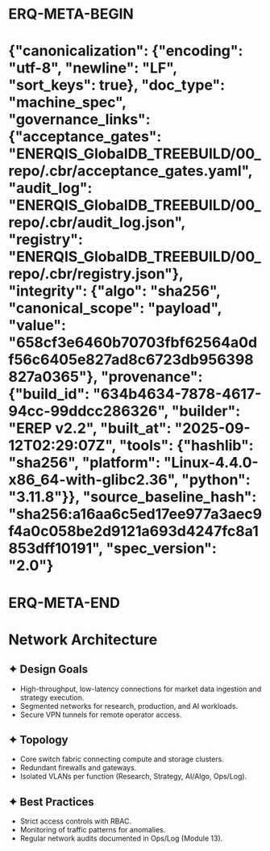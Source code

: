 # ERQ-META-BEGIN
# {"canonicalization": {"encoding": "utf-8", "newline": "LF", "sort_keys": true}, "doc_type": "machine_spec", "governance_links": {"acceptance_gates": "ENERQIS_GlobalDB_TREEBUILD/00_repo/.cbr/acceptance_gates.yaml", "audit_log": "ENERQIS_GlobalDB_TREEBUILD/00_repo/.cbr/audit_log.json", "registry": "ENERQIS_GlobalDB_TREEBUILD/00_repo/.cbr/registry.json"}, "integrity": {"algo": "sha256", "canonical_scope": "payload", "value": "658cf3e6460b70703fbf62564a0df56c6405e827ad8c6723db956398827a0365"}, "provenance": {"build_id": "634b4634-7878-4617-94cc-99ddcc286326", "builder": "EREP v2.2", "built_at": "2025-09-12T02:29:07Z", "tools": {"hashlib": "sha256", "platform": "Linux-4.4.0-x86_64-with-glibc2.36", "python": "3.11.8"}}, "source_baseline_hash": "sha256:a16aa6c5ed17ee977a3aec9f4a0c058be2d9121a693d4247fc8a1853dff10191", "spec_version": "2.0"}
# ERQ-META-END
# Network Architecture

## ✦ Design Goals
- High-throughput, low-latency connections for market data ingestion and strategy execution.
- Segmented networks for research, production, and AI workloads.
- Secure VPN tunnels for remote operator access.

## ✦ Topology
- Core switch fabric connecting compute and storage clusters.
- Redundant firewalls and gateways.
- Isolated VLANs per function (Research, Strategy, AI/Algo, Ops/Log).

## ✦ Best Practices
- Strict access controls with RBAC.
- Monitoring of traffic patterns for anomalies.
- Regular network audits documented in Ops/Log (Module 13).